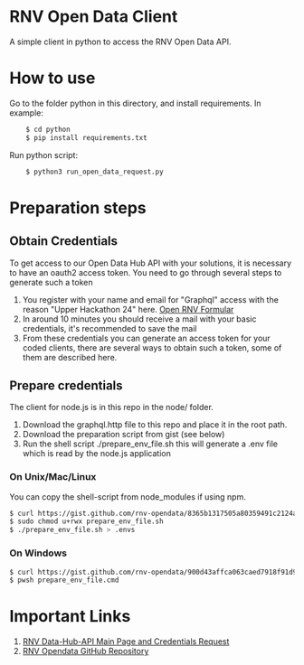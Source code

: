 # RNV Open Data Client 
A simple client in python to access the RNV Open Data API.

# How to use

Go to the folder python in this directory, and install requirements. In example: 
```bash 
    $ cd python
    $ pip install requirements.txt 
``` 
Run python script: 
```bash 
    $ python3 run_open_data_request.py 
```


# Preparation steps 
## Obtain Credentials 
To get access to our Open Data Hub API with your solutions, it is necessary to have an oauth2 access token. 
You need to go through several steps to generate such a token 


1. You register with your name and email for "Graphql" access with the reason "Upper Hackathon 24" here. 
[Open RNV Formular](https://www.opendata-oepnv.de/ht/de/organisation/verkehrsunternehmen/rnv/openrnv/api)
2. In around 10 minutes you should receive a mail with your basic credentials, it's recommended to save the mail 
3. From these credentials you can generate an access token for your coded clients, there are several ways to obtain such a token,
some of them are described here. 

## Prepare credentials

The client for node.js is in this repo in the node/ folder. 

1. Download the graphql.http file to this repo and place it in the root path. 
2. Download the preparation script from gist (see below)
3. Run the shell script ./prepare_env_file.sh this will generate a .env file which is read by the node.js application

### On Unix/Mac/Linux 
You can copy the shell-script from node_modules if using npm.

```bash 
$ curl https://gist.github.com/rnv-opendata/8365b1317505a80359491c2124a05e94 > prepare_env_file.sh
$ sudo chmod u+rwx prepare_env_file.sh 
$ ./prepare_env_file.sh > .envs
```
### On Windows 
```bash 
$ curl https://gist.github.com/rnv-opendata/900d43affca063caed7918f91d9531b5 > prepare_env_file.cmd
$ pwsh prepare_env_file.cmd
```

# Important Links 
1. [RNV Data-Hub-API Main Page and Credentials Request](https://www.opendata-oepnv.de/ht/de/organisation/verkehrsunternehmen/rnv/openrnv/api)
2. [RNV Opendata GitHub Repository](https://github.com/Rhein-Neckar-Verkehr/data-hub-nodejs-client)